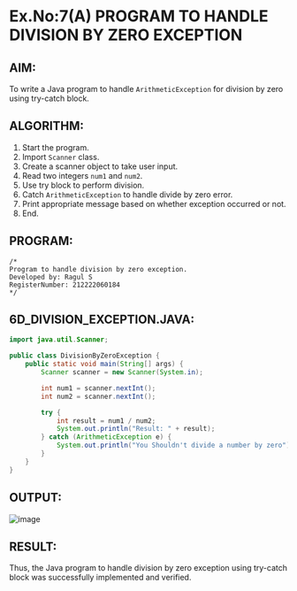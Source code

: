 # Ex.No:7(A) PROGRAM TO HANDLE DIVISION BY ZERO EXCEPTION

## AIM:
To write a Java program to handle `ArithmeticException` for division by zero using try-catch block.

## ALGORITHM:
1. Start the program.
2. Import `Scanner` class.
3. Create a scanner object to take user input.
4. Read two integers `num1` and `num2`.
5. Use try block to perform division.
6. Catch `ArithmeticException` to handle divide by zero error.
7. Print appropriate message based on whether exception occurred or not.
8. End.

## PROGRAM:
```
/*
Program to handle division by zero exception.
Developed by: Ragul S
RegisterNumber: 212222060184
*/
```

## 6D_DIVISION_EXCEPTION.JAVA:
```java
import java.util.Scanner;

public class DivisionByZeroException {
    public static void main(String[] args) {
        Scanner scanner = new Scanner(System.in);

        int num1 = scanner.nextInt();
        int num2 = scanner.nextInt();

        try {
            int result = num1 / num2;
            System.out.println("Result: " + result);
        } catch (ArithmeticException e) {
            System.out.println("You Shouldn't divide a number by zero");
        }
    }
}
```

## OUTPUT:
![image](https://github.com/user-attachments/assets/0cdf6128-ffa2-4a8d-bf0c-034c992bcf8c)


## RESULT:
Thus, the Java program to handle division by zero exception using try-catch block was successfully implemented and verified.
